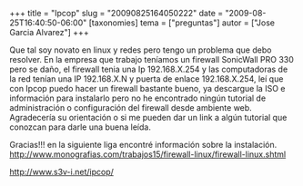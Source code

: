 +++
title = "Ipcop"
slug = "20090825164050222"
date = "2009-08-25T16:40:50-06:00"
[taxonomies]
tema = ["preguntas"]
autor = ["Jose Garcia Alvarez"]
+++

Que tal soy novato en linux y redes pero tengo un problema que debo
resolver. En la empresa que trabajo teníamos un firewall SonicWall PRO
330 pero se daño, el firewall tenia una Ip 192.168.X.254 y las
computadoras de la red tenían una IP 192.168.X.N y puerta de enlace
192.168.X.254, leí que con Ipcop puedo hacer un firewall bastante bueno,
ya descargue la ISO e información para instalarlo pero no he encontrado
ningún tutorial de administración o configuración del firewall desde
ambiente web. Agradecería su orientación o si me pueden dar un link a
algún tutorial que conozcan para darle una buena leída.

Gracias!!! en la siguiente liga encontré información sobre la
instalación.
<a href="http://www.monografias.com/trabajos15/firewall-linux/firewall-linux.shtml">http://www.monografias.com/trabajos15/firewall-linux/firewall-linux.shtml</a>

<a href="http://www.s3v-i.net/ipcop/">http://www.s3v-i.net/ipcop/</a>

